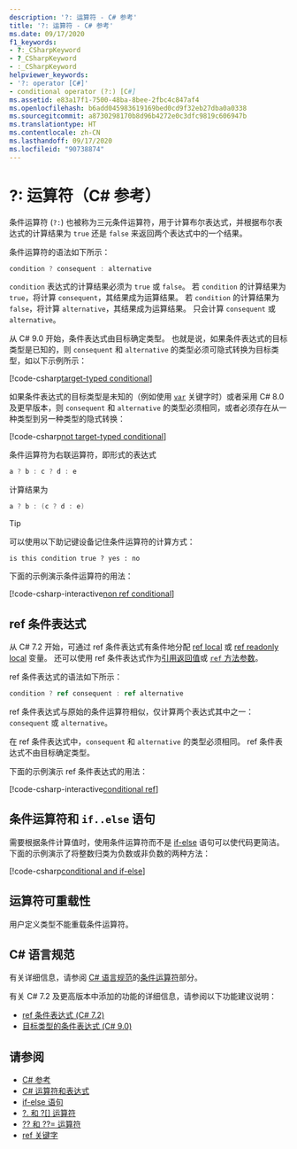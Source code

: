 ```yaml
---
description: '?: 运算符 - C# 参考'
title: '?: 运算符 - C# 参考'
ms.date: 09/17/2020
f1_keywords:
- ?:_CSharpKeyword
- ?_CSharpKeyword
- :_CSharpKeyword
helpviewer_keywords:
- '?: operator [C#]'
- conditional operator (?:) [C#]
ms.assetid: e83a17f1-7500-48ba-8bee-2fbc4c847af4
ms.openlocfilehash: b6add045983619169bed0cd9f32eb27dba0a0338
ms.sourcegitcommit: a8730298170b8d96b4272e0c3dfc9819c606947b
ms.translationtype: HT
ms.contentlocale: zh-CN
ms.lasthandoff: 09/17/2020
ms.locfileid: "90738874"
---
```

# <a name="-operator-c-reference"></a>?: 运算符（C# 参考）

条件运算符 (`?:`) 也被称为三元条件运算符，用于计算布尔表达式，并根据布尔表达式的计算结果为 `true` 还是 `false` 来返回两个表达式中的一个结果。

条件运算符的语法如下所示：

```csharp
condition ? consequent : alternative
```

`condition` 表达式的计算结果必须为 `true` 或 `false`。 若 `condition` 的计算结果为 `true`，将计算 `consequent`，其结果成为运算结果。 若 `condition` 的计算结果为 `false`，将计算 `alternative`，其结果成为运算结果。 只会计算 `consequent` 或 `alternative`。

从 C# 9.0 开始，条件表达式由目标确定类型。 也就是说，如果条件表达式的目标类型是已知的，则 `consequent` 和 `alternative` 的类型必须可隐式转换为目标类型，如以下示例所示：

[!code-csharp[target-typed conditional](snippets/shared/ConditionalOperator.cs#TargetTyped)]

如果条件表达式的目标类型是未知的（例如使用 [`var`](../keywords/var.md) 关键字时）或者采用 C# 8.0 及更早版本，则 `consequent` 和 `alternative` 的类型必须相同，或者必须存在从一种类型到另一种类型的隐式转换：

[!code-csharp[not target-typed conditional](snippets/shared/ConditionalOperator.cs#NotTargetTyped)]

条件运算符为右联运算符，即形式的表达式

```csharp
a ? b : c ? d : e
```

计算结果为

```csharp
a ? b : (c ? d : e)
```

> [!TIP]
> 可以使用以下助记键设备记住条件运算符的计算方式：
>
> ```text
> is this condition true ? yes : no
> ```

下面的示例演示条件运算符的用法：

[!code-csharp-interactive[non ref conditional](snippets/shared/ConditionalOperator.cs#ConditionalValue)]

## <a name="conditional-ref-expression"></a>ref 条件表达式

从 C# 7.2 开始，可通过 ref 条件表达式有条件地分配 [ref local](../keywords/ref.md#ref-locals) 或 [ref readonly local](../keywords/ref.md#ref-readonly-locals) 变量。 还可以使用 ref 条件表达式作为[引用返回值](../keywords/ref.md#reference-return-values)或 [`ref` 方法参数](../keywords/ref.md#passing-an-argument-by-reference)。

ref 条件表达式的语法如下所示：

```csharp
condition ? ref consequent : ref alternative
```

ref 条件表达式与原始的条件运算符相似，仅计算两个表达式其中之一：`consequent` 或 `alternative`。

在 ref 条件表达式中，`consequent` 和 `alternative` 的类型必须相同。 ref 条件表达式不由目标确定类型。

下面的示例演示 ref 条件表达式的用法：

[!code-csharp-interactive[conditional ref](snippets/shared/ConditionalOperator.cs#ConditionalRef)]

## <a name="conditional-operator-and-an-ifelse-statement"></a>条件运算符和 `if..else` 语句

需要根据条件计算值时，使用条件运算符而不是 [if-else](../keywords/if-else.md) 语句可以使代码更简洁。 下面的示例演示了将整数归类为负数或非负数的两种方法：

[!code-csharp[conditional and if-else](snippets/shared/ConditionalOperator.cs#CompareWithIf)]

## <a name="operator-overloadability"></a>运算符可重载性

用户定义类型不能重载条件运算符。

## <a name="c-language-specification"></a>C# 语言规范

有关详细信息，请参阅 [C# 语言规范](~/_csharplang/spec/introduction.md)的[条件运算符](~/_csharplang/spec/expressions.md#conditional-operator)部分。

有关 C# 7.2 及更高版本中添加的功能的详细信息，请参阅以下功能建议说明：

- [ref 条件表达式 (C# 7.2)](~/_csharplang/proposals/csharp-7.2/conditional-ref.md)
- [目标类型的条件表达式 (C# 9.0)](~/_csharplang/proposals/csharp-9.0/target-typed-conditional-expression.md)

## <a name="see-also"></a>请参阅

- [C# 参考](../index.md)
- [C# 运算符和表达式](index.md)
- [if-else 语句](../keywords/if-else.md)
- [?. 和 ?[] 运算符](member-access-operators.md#null-conditional-operators--and-)
- [?? 和 ??= 运算符](null-coalescing-operator.md)
- [ref 关键字](../keywords/ref.md)
